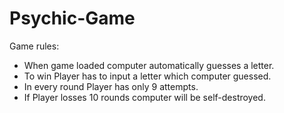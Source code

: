 # Psychic-Game

Game rules:
- When game loaded computer automatically guesses a letter.
- To win Player has to input a letter which computer guessed.
- In every round Player has only 9 attempts.
- If Player losses 10 rounds computer will be self-destroyed.